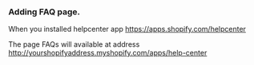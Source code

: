 ### Adding FAQ page.

When you installed helpcenter app https://apps.shopify.com/helpcenter

The page FAQs will available at address http://yourshopifyaddress.myshopify.com/apps/help-center


